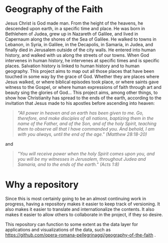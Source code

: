 # Geography of the Faith
Jesus Christ is God made man.
From the height of the heavens, he descended upon earth, in a specific time and place.
He was born in Bethlehem of Judea, grew up in Nazareth of Galilee, and lived in Capernaum along the shores of the Sea of Galilee.
He walked to towns in Lebanon, in Syria, in Galilee, in the Decapolis, in Samaria, in Judea, and finally died in Jerusalem outside of the city walls.
He entered into human history, and walked with us along the streets of our towns.
When God intervenes in human history, he intervenes at specific times and is specific places.
Salvation history is linked to human history and to human geography.
This project aims to map out all those places that have been touched in some way by the grace of God.
Whether they are places where Jesus walked, or where biblical episodes took place, or where saints gave witness to the Gospel, or where human expressions of faith through art and beauty sing the glories of God...
This project aims, among other things, to show how Christianity has spread to the ends of the earth, according to the invitation that Jesus made to his apostles before ascending into heaven:

> *"All power in heaven and on earth has been given to me. Go, therefore, and make disciples of all nations, baptizing them in the name of the Father, and of the Son, and of the holy Spirit, teaching them to observe all that I have commanded you. And behold, I am with you always, until the end of the age." (Matthew 28:18-20)*

and

> *"You will receive power when the holy Spirit comes upon you, and you will be my witnesses in Jerusalem, throughout Judea and Samaria, and to the ends of the earth." (Acts 1:8)*

# Why a repository
Since this is most certainly going to be an almost continuing work in progress, having a repository makes it easier to keep track of versioning.
It also makes it easier to translate and internationalize the contents.
It also makes it easier to allow others to collaborate in the project, if they so desire.

This repository can function to some extent as the data layer for applications and visualizations of the data, such as https://github.com/opera-romana-pellegrinaggi/geography-of-the-faith .
